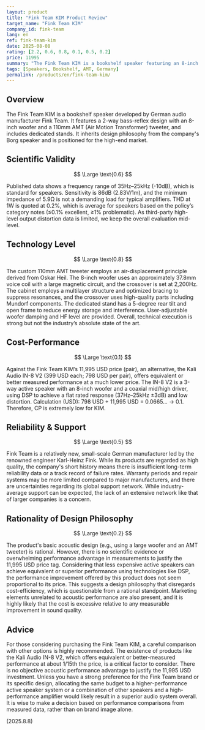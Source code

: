 ```yaml
---
layout: product
title: "Fink Team KIM Product Review"
target_name: "Fink Team KIM"
company_id: fink-team
lang: en
ref: fink-team-kim
date: 2025-08-08
rating: [2.2, 0.6, 0.8, 0.1, 0.5, 0.2]
price: 11995
summary: "The Fink Team KIM is a bookshelf speaker featuring an 8-inch woofer and an AMT tweeter. While its acoustic design is rational, measured performance does not clearly justify the 11,995 USD asking price. With alternatives offering equivalent or better performance at a fraction of the cost, it presents serious cost-performance issues."
tags: [Speakers, Bookshelf, AMT, Germany]
permalink: /products/en/fink-team-kim/
---
```


## Overview

The Fink Team KIM is a bookshelf speaker developed by German audio manufacturer Fink Team. It features a 2-way bass-reflex design with an 8-inch woofer and a 110mm AMT (Air Motion Transformer) tweeter, and includes dedicated stands. It inherits design philosophy from the company's Borg speaker and is positioned for the high-end market.

## Scientific Validity

$$ \Large \text{0.6} $$

Published data shows a frequency range of 35Hz–25kHz (-10dB), which is standard for speakers. Sensitivity is 86dB (2.83V/1m), and the minimum impedance of 5.9Ω is not a demanding load for typical amplifiers. THD at 1W is quoted at 0.2%, which is average for speakers based on the policy’s category notes (≤0.1% excellent, ≥1% problematic). As third-party high-level output distortion data is limited, we keep the overall evaluation mid-level.

## Technology Level

$$ \Large \text{0.8} $$

The custom 110mm AMT tweeter employs an air-displacement principle derived from Oskar Heil. The 8-inch woofer uses an approximately 37.8mm voice coil with a large magnetic circuit, and the crossover is set at 2,200Hz. The cabinet employs a multilayer structure and optimized bracing to suppress resonances, and the crossover uses high-quality parts including Mundorf components. The dedicated stand has a 5-degree rear tilt and open frame to reduce energy storage and interference. User-adjustable woofer damping and HF level are provided. Overall, technical execution is strong but not the industry’s absolute state of the art.

## Cost-Performance

$$ \Large \text{0.1} $$

Against the Fink Team KIM’s 11,995 USD price (pair), an alternative, the Kali Audio IN-8 V2 (399 USD each; 798 USD per pair), offers equivalent or better measured performance at a much lower price. The IN-8 V2 is a 3-way active speaker with an 8-inch woofer and a coaxial mid/high driver, using DSP to achieve a flat rated response (37Hz–25kHz ±3dB) and low distortion. Calculation (USD): 798 USD ÷ 11,995 USD = 0.0665… → 0.1. Therefore, CP is extremely low for KIM.

## Reliability & Support

$$ \Large \text{0.5} $$

Fink Team is a relatively new, small-scale German manufacturer led by the renowned engineer Karl-Heinz Fink. While its products are regarded as high quality, the company's short history means there is insufficient long-term reliability data or a track record of failure rates. Warranty periods and repair systems may be more limited compared to major manufacturers, and there are uncertainties regarding its global support network. While industry-average support can be expected, the lack of an extensive network like that of larger companies is a concern.

## Rationality of Design Philosophy

$$ \Large \text{0.2} $$

The product's basic acoustic design (e.g., using a large woofer and an AMT tweeter) is rational. However, there is no scientific evidence or overwhelming performance advantage in measurements to justify the 11,995 USD price tag. Considering that less expensive active speakers can achieve equivalent or superior performance using technologies like DSP, the performance improvement offered by this product does not seem proportional to its price. This suggests a design philosophy that disregards cost-efficiency, which is questionable from a rational standpoint. Marketing elements unrelated to acoustic performance are also present, and it is highly likely that the cost is excessive relative to any measurable improvement in sound quality.

## Advice

For those considering purchasing the Fink Team KIM, a careful comparison with other options is highly recommended. The existence of products like the Kali Audio IN-8 V2, which offers equivalent or better-measured performance at about 1/15th the price, is a critical factor to consider. There is no objective acoustic performance advantage to justify the 11,995 USD investment. Unless you have a strong preference for the Fink Team brand or its specific design, allocating the same budget to a higher-performance active speaker system or a combination of other speakers and a high-performance amplifier would likely result in a superior audio system overall. It is wise to make a decision based on performance comparisons from measured data, rather than on brand image alone.

(2025.8.8)
